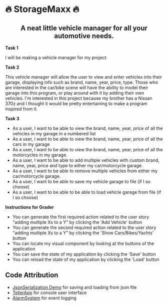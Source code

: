 # 🔥 StorageMaxx 🔥

## <center>A neat little vehicle manager for all your automotive needs.</center>

**Task 1**

  I will be making a vehicle manager for my project

**Task 2**

  This vehicle manager will allow the user to view and enter vehicles
  into their garage, displaying info such as brand, name, year, price, type.
  Those who are interested in the car/bike scene will have the ability to model
  their garage into this program, or play around with it by adding their own vehicles. 
  I'm interested in this project because my brother has a Nissan 370z
  and I thought it would be pretty entertaining to make a program inspired from it.

**Task 3**
- As a user, I want to be able to view the brand, name, year, price of all the vehicles in my garage in a numbered list
- As a user, I want to be able to view the brand, name, year, price of all the cars in my garage
- As a user, I want to be able to view the brand, name, year, price of all the motorcycles in my garage.
- As a user, I want to be able to add multiple vehicles with custom brand, name, year, price and type to either my car/motorcycle garage.
- As a user, I want to be able to remove multiple vehicles from either my car/motorcycle garage.
- As a user, I want to be able to save my vehicle garage to file (if I so choose)
- As a user, I want to be able to be able to load vehicle garage from file (if I so choose)

**Instructions for Grader**
- You can generate the first required action related to the user story "adding multiple Xs to a Y" by clicking the 'Add Vehicle' button
- You can generate the second required action related to the user story "adding multiple Xs to a Y" by clicking the 'Show Cars/Bikes/Yachts' button
- You can locate my visual component by looking at the buttons of the application
- You can save the state of my application by clicking the 'Save' button
- You can reload the state of my application by clicking the 'Load' button


## Code Attribution
- [JsonSerialization Demo](https://github.students.cs.ubc.ca/CPSC210/JsonSerializationDemo) for saving and loading from json file
- [TellerApp](https://github.students.cs.ubc.ca/CPSC210/TellerApp) for console user interface
- [AlarmSystem](https://github.students.cs.ubc.ca/CPSC210/AlarmSystem) for event logging

